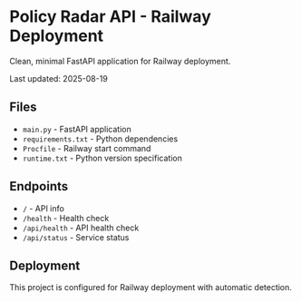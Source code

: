 # Policy Radar API - Railway Deployment

Clean, minimal FastAPI application for Railway deployment.

Last updated: 2025-08-19

## Files

- `main.py` - FastAPI application
- `requirements.txt` - Python dependencies  
- `Procfile` - Railway start command
- `runtime.txt` - Python version specification

## Endpoints

- `/` - API info
- `/health` - Health check
- `/api/health` - API health check
- `/api/status` - Service status

## Deployment

This project is configured for Railway deployment with automatic detection.